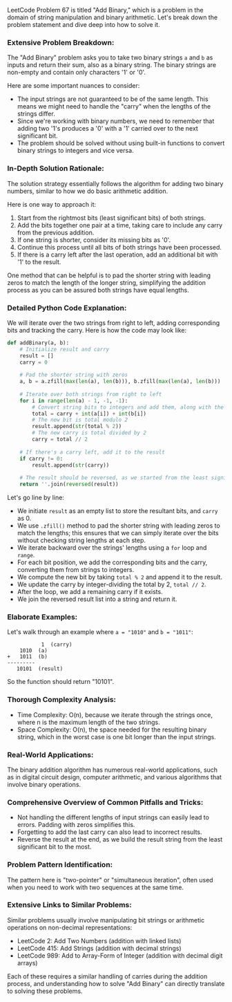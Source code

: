 LeetCode Problem 67 is titled "Add Binary," which is a problem in the domain of string manipulation and binary arithmetic. Let's break down the problem statement and dive deep into how to solve it.

### Extensive Problem Breakdown:
The "Add Binary" problem asks you to take two binary strings `a` and `b` as inputs and return their sum, also as a binary string. The binary strings are non-empty and contain only characters '1' or '0'.

Here are some important nuances to consider:
- The input strings are not guaranteed to be of the same length. This means we might need to handle the "carry" when the lengths of the strings differ.
- Since we're working with binary numbers, we need to remember that adding two '1's produces a '0' with a '1' carried over to the next significant bit.
- The problem should be solved without using built-in functions to convert binary strings to integers and vice versa.

### In-Depth Solution Rationale:
The solution strategy essentially follows the algorithm for adding two binary numbers, similar to how we do basic arithmetic addition.

Here is one way to approach it:
1. Start from the rightmost bits (least significant bits) of both strings.
2. Add the bits together one pair at a time, taking care to include any carry from the previous addition.
3. If one string is shorter, consider its missing bits as '0'.
4. Continue this process until all bits of both strings have been processed.
5. If there is a carry left after the last operation, add an additional bit with '1' to the result.

One method that can be helpful is to pad the shorter string with leading zeros to match the length of the longer string, simplifying the addition process as you can be assured both strings have equal lengths.

### Detailed Python Code Explanation:
We will iterate over the two strings from right to left, adding corresponding bits and tracking the carry. Here is how the code may look like:

```python
def addBinary(a, b):
    # Initialize result and carry
    result = []
    carry = 0
    
    # Pad the shorter string with zeros
    a, b = a.zfill(max(len(a), len(b))), b.zfill(max(len(a), len(b)))
    
    # Iterate over both strings from right to left
    for i in range(len(a) - 1, -1, -1):
        # Convert string bits to integers and add them, along with the carry
        total = carry + int(a[i]) + int(b[i])
        # The new bit is total modulo 2
        result.append(str(total % 2))
        # The new carry is total divided by 2
        carry = total // 2
    
    # If there's a carry left, add it to the result
    if carry != 0:
        result.append(str(carry))
    
    # The result should be reversed, as we started from the least significant digit
    return ''.join(reversed(result))
```

Let's go line by line:
- We initiate `result` as an empty list to store the resultant bits, and `carry` as 0.
- We use `.zfill()` method to pad the shorter string with leading zeros to match the lengths; this ensures that we can simply iterate over the bits without checking string lengths at each step.
- We iterate backward over the strings' lengths using a `for` loop and `range`.
- For each bit position, we add the corresponding bits and the carry, converting them from strings to integers.
- We compute the new bit by taking `total % 2` and append it to the result.
- We update the carry by integer-dividing the total by 2, `total // 2`.
- After the loop, we add a remaining carry if it exists.
- We join the reversed result list into a string and return it.

### Elaborate Examples:
Let's walk through an example where `a = "1010"` and `b = "1011"`:
```
           1  (carry)
    1010  (a)
+   1011  (b)
---------
   10101  (result)
```
So the function should return "10101".

### Thorough Complexity Analysis:
- Time Complexity: O(n), because we iterate through the strings once, where n is the maximum length of the two strings.
- Space Complexity: O(n), the space needed for the resulting binary string, which in the worst case is one bit longer than the input strings.

### Real-World Applications:
The binary addition algorithm has numerous real-world applications, such as in digital circuit design, computer arithmetic, and various algorithms that involve binary operations.

### Comprehensive Overview of Common Pitfalls and Tricks:
- Not handling the different lengths of input strings can easily lead to errors. Padding with zeros simplifies this.
- Forgetting to add the last carry can also lead to incorrect results.
- Reverse the result at the end, as we build the result string from the least significant bit to the most.

### Problem Pattern Identification:
The pattern here is "two-pointer" or "simultaneous iteration", often used when you need to work with two sequences at the same time.

### Extensive Links to Similar Problems:
Similar problems usually involve manipulating bit strings or arithmetic operations on non-decimal representations:
- LeetCode 2: Add Two Numbers (addition with linked lists)
- LeetCode 415: Add Strings (addition with decimal strings)
- LeetCode 989: Add to Array-Form of Integer (addition with decimal digit arrays)

Each of these requires a similar handling of carries during the addition process, and understanding how to solve "Add Binary" can directly translate to solving these problems.